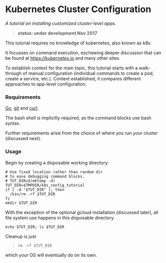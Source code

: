 # Kubernetes Cluster Configuration

 <!-- test command
  mdrip --mode test --label test \
     --blockTimeOut 4m  --alsologtostderr \
     --v=2 --stderrthreshold INFO ./
  -->
 
_A tutorial on installing customized cluster-level apps._

> __status: under development Nov 2017__

This tutorial requires no knowledge of kubernetes,
also known as _k8s_.

It focusses on command execution, eschewing deeper
discussion that can be found at https://kubernetes.io
and many other sites.

To establish context for the main topic, this tutorial
starts with a walk-through of manual configuration
(individual commands to create a pod, create a service,
etc.).  Context established, it compares different
approaches to app-level configuration.

### Requirements

[Go](https://golang.org/doc/install),
[git](https://git-scm.com/downloads)
and [curl](https://github.com/curl/curl).

The bash shell is implicitly required, as the
command blocks use bash syntax.

Further requirements arise from the choice of where you
run your cluster (discussed next).

### Usage

Begin by creating a disposable working directory:

<!-- @mkTmpDir @test -->
```
# Use fixed location rather than random dir
# to ease debugging command blocks.
# TUT_DIR=$(mktemp -d)
TUT_DIR=$TMPDIR/k8s_config_tutorial
if [ -d "$TUT_DIR" ]; then
  /bin/rm -rf $TUT_DIR
fi
mkdir $TUT_DIR
```

With the exception of the optional gcloud installation
(discussed later), all file system use happens in this
disposable directory.

```
echo $TUT_DIR; ls $TUT_DIR
```

Cleanup is just

> ```
> rm -rf $TUT_DIR
> ```

which your OS will eventually do on its own.

